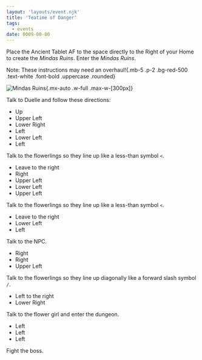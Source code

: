 ```yaml
---
layout: 'layouts/event.njk'
title: 'Teatime of Danger'
tags:
  - events
date: 0009-00-00
---
```

Place the Ancient Tablet AF to the space directly to the Right of your Home to create the *Mindas Ruins*. Enter the *Mindas Ruins*.

Note: These instructions may need an overhaul!{.mb-5 .p-2 .bg-red-500 .text-white .font-bold .uppercase .rounded}

![Mindas Ruins](/_assets/img/walkthrough/maps/mindas-ruins.png){.mx-auto .w-full .max-w-[300px]}

Talk to Duelle and follow these directions:

* Up
* Upper Left
* Lower Right
* Left
* Lower Left
* Left

Talk to the flowerlings so they line up like a less-than symbol `<`.

* Leave to the right
* Right
* Upper Left
* Lower Left
* Upper Left

Talk to the flowerlings so they line up like a less-than symbol `<`.

* Leave to the right
* Lower Left
* Left

Talk to the NPC.

* Right
* Right
* Upper Left

Talk to the flowerlings so they line up diagonally like a forward slash symbol `/`.

* Left to the right
* Lower Right

Talk to the flower girl and enter the dungeon.

* Left
* Left
* Left

Fight the boss.